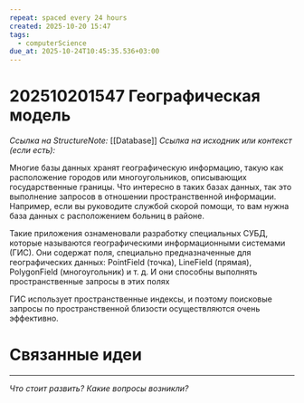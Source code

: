 ```yaml
---
repeat: spaced every 24 hours
created: 2025-10-20 15:47
tags:
  - computerScience
due_at: 2025-10-24T10:45:35.536+03:00
---
```

# 202510201547 Географическая модель

*Ссылка на StructureNote:* [[Database]]
*Ссылка на исходник или контекст (если есть):*

Многие базы данных хранят географическую информацию, такую как расположение городов или многоугольников, описывающих государственные границы. Что интересно в таких базах данных, так это выполнение запросов в отношении пространственной информации. Например, если вы руководите службой скорой помощи, то вам нужна база данных с расположением больниц в районе.

Такие приложения ознаменовали разработку специальных СУБД, которые называются географическими информационными системами (ГИС). Они содержат поля, специально предназначенные для географических данных: PointField (точка), LineField (прямая), PolygonField (многоугольник) и т. д. И они способны выполнять пространственные запросы в этих полях

ГИС использует пространственные индексы, и поэтому поисковые запросы по пространственной близости осуществляются очень эффективно.

# Связанные идеи

---

*Что стоит развить? Какие вопросы возникли?*
